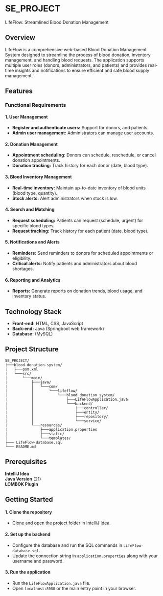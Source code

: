 # SE_PROJECT
LifeFlow: Streamlined Blood Donation Management

## Overview

LifeFlow is a comprehensive web-based Blood Donation Management System designed to streamline the process of blood donation, inventory management, and handling blood requests. The application supports multiple user roles (donors, administrators, and patients) and provides real-time insights and notifications to ensure efficient and safe blood supply management.

## Features

### Functional Requirements

#### 1. User Management
- **Register and authenticate users:** Support for donors, and patients.
- **Admin user management:** Administrators can manage user accounts.

#### 2. Donation Management
- **Appointment scheduling:** Donors can schedule, reschedule, or cancel donation appointments.
- **Donation tracking:** Track history for each donor (date, blood type).

#### 3. Blood Inventory Management
- **Real-time inventory:** Maintain up-to-date inventory of blood units (blood type, quantity).
- **Stock alerts:** Alert administrators when stock is low.

#### 4. Search and Matching
- **Request scheduling:** Patients can request (schedule, urgent) for specific blood types.
- **Request tracking:** Track history for each patient (date, blood type).

#### 5. Notifications and Alerts
- **Reminders:** Send reminders to donors for scheduled appointments or eligibility.
- **Critical alerts:** Notify patients and administrators about blood shortages.

#### 6. Reporting and Analytics
- **Reports:** Generate reports on donation trends, blood usage, and inventory status.

## Technology Stack

- **Front-end:** HTML, CSS, JavaScript
- **Back-end:** Java (Springboot web framework)
- **Database:** (MySQL)

## Project Structure

```
SE_PROJECT/
├───blood-donation-system/
|   ├───pom.xml
|   └───src/
|       └───main/
|           ├───java/
|           │   └───com/
|           │       └───lifeflow/
|           │           └───blood_donation_system/
|           │               ├───LifeFlowApplication.java
|           │               └───backend/
|           │                   ├───controller/
|           │                   ├───entity/
|           │                   ├───repository/
|           │                   └───service/
|           └───resources/
|               ├───application.properties
|               ├───static/
|               └───templates/
├─── LifeFlow-database.sql
└─── README.md
```

## Prerequisites

  **IntelliJ Idea**  
  **Java Version** (21)  
  **LOMBOK Plugin**  

## Getting Started

#### 1. Clone the repository  
   - Clone and open the project folder in IntelliJ Idea.

#### 2. Set up the backend  
   - Configure the database and run the SQL commands in `LifeFlow-database.sql`.
   - Update the connection string in `application.properties` along with your username and password.

#### 3. Run the application  
   - Run the `LifeFlowApplication.java` file.
   - Open `localhost:8080` or the main entry point in your browser.
